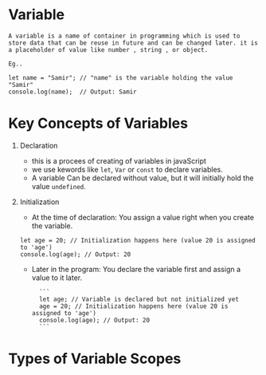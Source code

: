 # Variable

```
A variable is a name of container in programming which is used to store data that can be reuse in future and can be changed later. it is a placeholder of value like number , string , or object.

Eg..

let name = "Samir"; // "name" is the variable holding the value "Samir"
console.log(name);  // Output: Samir
```

# Key Concepts of Variables

1.  Declaration

    - this is a procees of creating of variables in javaScript
    - we use kewords like `let`, `Var` or `const` to declare variables.
    - A variable Can be declared without value, but it will initially hold the value `undefined`.

2.  Initialization

    - At the time of declaration: You assign a value right when you create the variable.

    ```
    let age = 20; // Initialization happens here (value 20 is assigned to 'age')
    console.log(age); // Output: 20
    ```

    - Later in the program: You declare the variable first and assign a value to it later.

            ```
            let age; // Variable is declared but not initialized yet
            age = 20; // Initialization happens here (value 20 is assigned to 'age')
            console.log(age); // Output: 20
            ```

# Types of Variable Scopes
